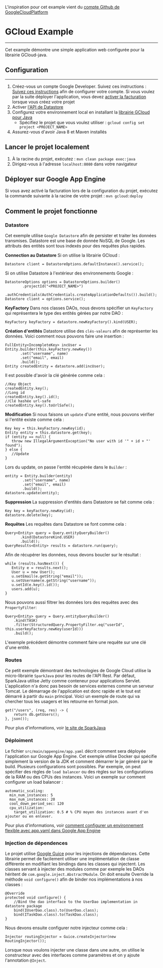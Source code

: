 L'inspiration pour cet example vient du [compte Github de GoogleCloudPlatform](https://github.com/GoogleCloudPlatform/java-docs-samples/tree/master/managed_vms/sparkjava)
# GCloud Example
---
Cet example démontre une simple application web configurée pour la librairie GCloud-java.

## Configuration
---

1. Créez-vous un compte Google Developer. Suivez ces instructions : [Suivez ces instructions](https://cloud.google.com/docs/authentication#preparation) afin de configurer votre compte. Si vous voulez par la suite déployer l'application, vous devez [activer la facturation](https://support.google.com/cloud/?rd=2#topic=6288636) lorsque vous créez votre projet
2. Activer [l'API de Datastore](https://console.cloud.google.com/apis/api/datastore.googleapis.com/overview?) 
3. Configurez votre environnement local en installant la [librairie GCloud pour Java](https://cloud.google.com/sdk/)
    *  Spécifiez le projet que vous voulez utiliser : `gcloud config set project <PROJECT_NAME>`
4. Assurez-vous d'avoir Java 8 et Maven installés

## Lancer le projet localement
1. À la racine du projet, exécutez : `mvn clean package exec:java`
2. Dirigez-vous à l'adresse `localhost:8080` dans votre navigateur

## Déployer sur Google App Engine
Si vous avez activé la facturation lors de la configuration du projet, exécutez la commande suivante à la racine de votre projet : `mvn gcloud:deploy`

## Comment le projet fonctionne
### Datastore
Cet exemple utilise `Google Datastore` afin de persister et traiter les données transmises. Datastore est une base de donnée NoSQL de Google. Les attributs des entités sont tous indexés pour des requêtes plus rapides.

**Connection au Datastore**
Si on utilise la librairie GCloud : 
```
Datastore client = DatastoreOptions.defaultInstance().service();
```
Si on utilise Datastore à l'extérieur des environnements Google :
```
DatastoreOptions options = DatastoreOptions.builder()
        .projectId("<PROJECT_NAME>")
        .authCredentials(AuthCredentials.createApplicationDefaults()).build();
Datastore client = options.service();
```

**KeyFactory**
Dans nos classes DAOs, nous devons spécifier un `KeyFactory` qui représentera le type des entités gérées par notre DAO : 
```
KeyFactory keyFactory = datastore.newKeyFactory().kind(USER);
```

**Création d'entités**
Datastore utilise des `clés-valeurs` afin de représenter les données. Voici comment nous pouvons faire une insertion :
```
FullEntity<IncompleteKey> incUser = Entity.builder(this.keyFactory.newKey())
       .set("username", name)
       .set("email", email)
       .build();
Entity createdEntity = datastore.add(incUser);
```
Il est possible d'avoir la clé générée comme cela : 
```
//Key Object
createdEntity.key();
//Long id
createdEntity.key().id();
//Clé hashée url-safe
createdEntity.key().toUrlSafe();
```

**Modification**
Si nous faisons un `update` d'une entité, nous pouvons vérifier si l'entité existe comme cela :
```
Key key = this.keyFactory.newKey(id);
Entity entity = this.datastore.get(key);
if (entity == null) {
   throw new IllegalArgumentException("No user with id '" + id + "' found");
} else {
   //Update
}
```
Lors du update, on passe l'entité récupérée dans le `Builder` :
```
entity = Entity.builder(entity)
        .set("username", name)
        .set("email", email)
        .build();
datastore.update(entity);
```

**Suppression**
La suppression d'entités dans Datastore se fait comme cela : 
```
Key key = keyFactory.newKey(id);
datastore.delete(key);
```

**Requêtes**
Les requêtes dans Datastore se font comme cela :
```
Query<Entity> query = Query.entityQueryBuilder()
       .kind(DatastoreKind.USER)
       .build();
QueryResults<Entity> results = datastore.run(query);
```
Afin de récupérer les données, nous devons boucler sur le résultat : 
```
while (results.hasNext()) {
   Entity e = results.next();
   User u = new User();
   u.setEmail(e.getString("email"));
   u.setUsername(e.getString("username"));
   u.setId(e.key().id());
   users.add(u);
}
```

Nous pouvons aussi filtrer les données lors des requêtes avec des `PropertyFilter`:
```
Query<Entity> query = Query.entityQueryBuilder()
    .kind(TASK)
    .filter(StructuredQuery.PropertyFilter.eq("userId", this.userkeyFactory.newKey(userId)))
    .build();
```
L'exemple précédent démontre comment faire une requête sur une clé d'une entité.

### Routes
Ce petit exemple démontrant des technologies de Google Cloud utilise la micro-librairie `SparkJava` pour les routes de l'API Rest. Par défaut, SparkJava utilise Jetty comme conteneur pour applications Servlet. L'application n'a donc pas besoin de services externes comme un serveur Tomcat. Le démarrage de l'application est donc rapide et le tout est démarré à partir du `main` principal.
Voici un exemple de route qui va chercher tous les usagers et les retourne en format json.
```
get("/users", (req, res) -> {
    return db.getUsers();
}, json());
```
Pour plus d'informations, voir [le site de SparkJava](https://sparkjava.com)
### Déploiment
Le fichier `src/main/appengine/app.yaml` décrit comment sera déployée l'application sur Google App Engine. Cet exemple utilise Docker qui spécifie simplement la version de la JDK et comment démarrer le jar généré par le build. Plusieurs configurations sont possibles. Par exemple, on peut spécifier des règles de `load balancer` ou des règles sur les configurations de la RAM ou des CPUs des instances.
Voici un exemple sur comment configurer un load balancer :
```
automatic_scaling:
  min_num_instances: 5
  max_num_instances: 20
  cool_down_period_sec: 120
  cpu_utilization:
    target_utilization: 0.5 # % CPU moyen des instances avant d'en ajouter ou en enlever.
```
Pour plus d'informations, voir [comment configurer un environnement flexible avec app.yaml dans Google App Engine](https://cloud.google.com/appengine/docs/flexible/java/configuring-your-app-with-app-yaml)

### Injection de dépendences
Le projet utilise [Google Guice](https://github.com/google/guice) pour les injections de dépendances. Cette librairie permet de facilement utiliser une implémentation de classe différente en modifiant les bindings dans les classes qui injectent. Les classes servant à injecter des modules comme par exemple les DAOs héritent de `com.google.inject.AbstractModule`. On doit ensuite Override la méthode `void configure()` afin de binder nos implémentations à nos classes :
```
@Override
protected void configure() {
    //Bind the dao interface to the UserDao implementation in datastore package
    bind(IUserDao.class).to(UserDao.class);
    bind(ITaskDao.class).to(TaskDao.class);
}
```
Nous devons ensuite configurer notre injecteur comme cela :
```
Injector routingInjector = Guice.createInjector(new RoutingInjector());
```
Lorsque nous voulons injecter une classe dans une autre, on utilise le constructeur avec des interfaces comme paramètres et on y ajoute l'annotation `@Inject`.

